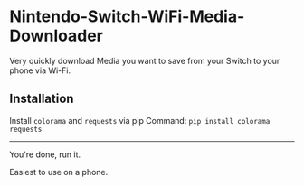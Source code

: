 # Nintendo-Switch-WiFi-Media-Downloader
Very quickly download Media you want to save from your Switch to your phone via Wi-Fi.

## Installation 

Install `colorama` and `requests` via pip
Command: `pip install colorama requests`

-----------------------------------------

You're done, run it.

Easiest to use on a phone.
